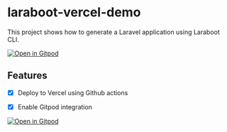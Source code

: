 # laraboot-vercel-demo

This project shows how to generate a Laravel application using Laraboot CLI. 

[![Open in Gitpod](https://gitpod.io/button/open-in-gitpod.svg)](https://www.gitpod.io/#https://github.com/oscarnevarezleal/laraboot-vercel-demo/tree/integration)

## Features

- [x] Deploy to Vercel using Github actions
- [x] Enable Gitpod integration


[![Open in Gitpod](https://gitpod.io/button/open-in-gitpod.svg)](https://www.gitpod.io/#https://github.com/oscarnevarezleal/laraboot-vercel-demo/tree/integration)

